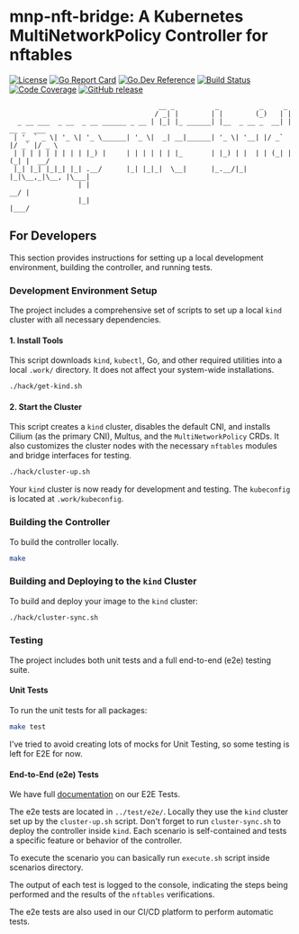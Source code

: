 # mnp-nft-bridge: A Kubernetes MultiNetworkPolicy Controller for nftables

[![License](https://img.shields.io/badge/License-Apache_2.0-blue.svg)](https://opensource.org/licenses/Apache-2.0)
[![Go Report Card](https://goreportcard.com/badge/github.com/feitnomore/mnp-nft-bridge)](https://goreportcard.com/report/github.com/kubevirt-manager/mnp-nft-bridge)
[![Go.Dev Reference](https://img.shields.io/badge/go.dev-reference-007d9c?logo=go&logoColor=white)](https://pkg.go.dev/github.com/kubevirt-manager/mnp-nft-bridge)
[![Build Status](https://img.shields.io/badge/build-passing-brightgreen)](#)
[![Code Coverage](https://img.shields.io/badge/coverage-85%25-brightgreen)](#)
[![GitHub release](https://img.shields.io/github/v/release/feitnomore/mnp-nft-bridge)](https://github.com/kubevirt-manager/mnp-nft-bridge/releases)

```text
                                     __ _          _          _     _
                                    / _| |        | |        (_)   | |
  _ __ ___  _ __  _ __ ______ _ __ | |_| |_ ______| |__  _ __ _  __| | __ _  ___
 | '_ ` _ \| '_ \| '_ \______| '_ \|  _| __|______| '_ \| '__| |/ _` |/ _` |/ _ \
 | | | | | | | | | |_) |     | | | | | | |_       | |_) | |  | | (_| | (_| |  __/
 |_| |_| |_|_| |_| .__/      |_| |_|_|  \__|      |_.__/|_|  |_|\__,_|\__, |\___|
                 | |                                                   __/ |
                 |_|                                                  |___/
```

## For Developers

This section provides instructions for setting up a local development environment, building the controller, and running tests.

### Development Environment Setup

The project includes a comprehensive set of scripts to set up a local `kind` cluster with all necessary dependencies.

#### 1. Install Tools

This script downloads `kind`, `kubectl`, Go, and other required utilities into a local `.work/` directory. It does not affect your system-wide installations.

```bash
./hack/get-kind.sh
```

#### 2. Start the Cluster

This script creates a `kind` cluster, disables the default CNI, and installs Cilium (as the primary CNI), Multus, and the `MultiNetworkPolicy` CRDs. It also customizes the cluster nodes with the necessary `nftables` modules and bridge interfaces for testing.

```bash
./hack/cluster-up.sh
```

Your `kind` cluster is now ready for development and testing. The `kubeconfig` is located at `.work/kubeconfig`.

### Building the Controller

To build the controller locally.

```bash
make
```

### Building and Deploying to the `kind` Cluster

To build and deploy your image to the `kind` cluster:

```bash
./hack/cluster-sync.sh
```

### Testing

The project includes both unit tests and a full end-to-end (e2e) testing suite.

#### Unit Tests

To run the unit tests for all packages:

```bash
make test
```

I've tried to avoid creating lots of mocks for Unit Testing, so some testing is left for E2E for now.

#### End-to-End (e2e) Tests

We have full [documentation](../test/e2e/) on our E2E Tests.  

The e2e tests are located in `../test/e2e/`. Locally they use the `kind` cluster set up by the `cluster-up.sh` script. Don't forget to run `cluster-sync.sh` to deploy the controller inside `kind`. Each scenario is self-contained and tests a specific feature or behavior of the controller.  

To execute the scenario you can basically run `execute.sh` script inside scenarios directory.  

The output of each test is logged to the console, indicating the steps being performed and the results of the `nftables` verifications.

The e2e tests are also used in our CI/CD platform to perform automatic tests.